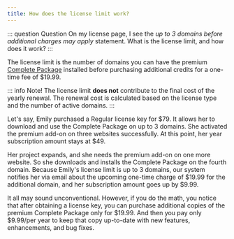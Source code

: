 ```yaml
---
title: How does the license limit work?
---
```


::: question Question
On my license page, I see the _up to 3 domains before additional charges may apply_ statement. What is the license limit, and how does it work?
:::

The license limit is the number of domains you can have the premium [Complete Package](/premium) installed before purchasing additional credits for a one-time fee of $19.99.

::: info Note!
The license limit **does not** contribute to the final cost of the yearly renewal. The renewal cost is calculated based on the license type and the number of active domains.
:::

Let's say, Emily purchased a Regular license key for $79. It allows her to download and use the Complete Package on up to 3 domains. She activated the premium add-on on three websites successfully. At this point, her year subscription amount stays at $49.

Her project expands, and she needs the premium add-on on one more website. So she downloads and installs the Complete Package on the fourth domain. Because Emily's license limit is up to 3 domains, our system notifies her via email about the upcoming one-time charge of $19.99 for the additional domain, and her subscription amount goes up by $9.99.

It all may sound unconventional. However, if you do the math, you notice that after obtaining a license key, you can purchase additional copies of the premium Complete Package only for $19.99. And then you pay only $9.99/per year to keep that copy up-to-date with new features, enhancements, and bug fixes.